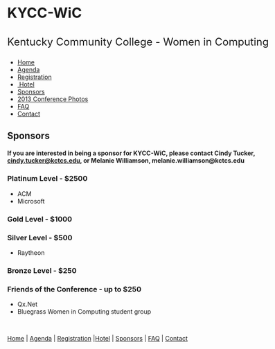 <!DOCTYPE html PUBLIC "-//W3C//DTD XHTML 1.0 Transitional//EN" "http://www.w3.org/TR/xhtml1/DTD/xhtml1-transitional.dtd">
<!-- saved from url=(0041)http://kycc-wic.com/sponsors/default.html -->
<html dir="ltr" xmlns="http://www.w3.org/1999/xhtml" data-ember-extension="1"><!-- #BeginTemplate "../master.dwt" --><head><meta http-equiv="Content-Type" content="text/html; charset=UTF-8">

<!-- #BeginEditable "doctitle" -->
<title>Sponsors</title>
<style type="text/css">






.auto-style4 {
	font-size: medium;
}
</style>
<!-- #EndEditable -->
<link href="./Sponsors_files/style1.css" media="screen" rel="stylesheet" title="CSS" type="text/css">
<style type="text/css">
.auto-style1 {
	font-size: x-large;
	font-weight: normal;
}
.auto-style3 {
	font-weight: bold;
	font-size: xx-large;
}
</style>
</head>

<body>

<!-- Begin Container -->
<div id="container" style="width: 713px">
	<!-- Begin Masthead -->
	<div id="masthead">
		<h1 class="auto-style3"><strong>KYCC-WiC</strong></h1>
		<h3 class="auto-style1">Kentucky Community College - Women in Computing</h3>
	</div>
	<!-- End Masthead -->
	<!-- Begin Navigation -->
	<div id="navigation">
		<ul>
			<li><a href="http://kycc-wic.com/default.html">Home</a></li>
			<li><a href="http://kycc-wic.com/agenda/default.html">Agenda</a></li>
			<li><a href="http://kycc-wic.com/registration/default.html" target="_blank">Registration</a></li>
			<li><a href="http://kycc-wic.com/boone/default.html">&nbsp;Hotel</a></li>
			<li><a href="./Sponsors_files/Sponsors.html">Sponsors</a></li>
			<li><a href="http://kycc-wic.com/photos_from_conference/default.html">2013 Conference Photos</a></li>
			<li><a href="http://kycc-wic.com/faq/default.html">FAQ</a></li>
			<li><a href="http://kycc-wic.com/contact/default.html">Contact</a></li>
		</ul>
	</div>
	<!-- End Navigation -->
	<!-- Begin Content -->
	<div id="content">
		<!-- #BeginEditable "content" -->
		<h2>Sponsors </h2>
		<h4>If you are interested in being a sponsor for KYCC-WiC, please 
		contact Cindy Tucker, <a href="mailto:cindy.tucker@kctcs.edu">
		cindy.tucker@kctcs.edu</a>, or Melanie Williamson, 
		melanie.williamson@kctcs.edu</h4>
		<h3>Platinum Level - $2500</h3>
		<ul class="auto-style4">
			<li>ACM</li>
			<li>Microsoft</li>
		</ul>
		<h3>Gold Level - $1000</h3>
		<h3>Silver Level - $500</h3>
		<ul>
			<li class="auto-style4">Raytheon</li>
		</ul>
		<h3>Bronze Level - $250</h3>
		<h3>Friends of the Conference - up to $250</h3>
		<ul class="auto-style4">
			<li>Qx.Net</li>
			<li>Bluegrass Women in Computing student group</li>
		</ul>
		<p>&nbsp;</p>
		<!-- #EndEditable "content" --></div>
	<!-- End Content -->
	<!-- Begin Footer -->
	<div id="footer">
		<p><a href="http://kycc-wic.com/default.html">Home</a> | 
		<a href="http://kycc-wic.com/agenda/default.html">Agenda</a> 
		| <a href="http://kycc-wic.com/registration/default.html">Registration</a> |<a href="http://kycc-wic.com/boone/default.html">Hotel</a> | 
		<a href="./Sponsors_files/Sponsors.html">Sponsors</a> |
		<a href="http://kycc-wic.com/faq/default.html">FAQ</a> |
		<a href="http://kycc-wic.com/contact/default.html">Contact</a></p>
	</div>
	<!-- End Footer --></div>
<!-- End Container -->



<!-- #EndTemplate -->


</body></html>